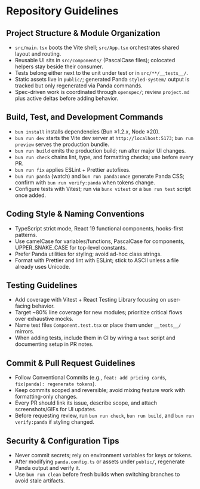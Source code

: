 # Repository Guidelines

## Project Structure & Module Organization

- `src/main.tsx` boots the Vite shell; `src/App.tsx` orchestrates shared layout and routing.
- Reusable UI sits in `src/components/` (PascalCase files); colocated helpers stay beside their consumer.
- Tests belong either next to the unit under test or in `src/**/__tests__/`.
- Static assets live in `public/`; generated Panda `styled-system/` output is tracked but only regenerated via Panda commands.
- Spec-driven work is coordinated through `openspec/`; review `project.md` plus active deltas before adding behavior.

## Build, Test, and Development Commands

- `bun install` installs dependencies (Bun ≥1.2.x, Node ≥20).
- `bun run dev` starts the Vite dev server at `http://localhost:5173`; `bun run preview` serves the production bundle.
- `bun run build` emits the production build; run after major UI changes.
- `bun run check` chains lint, type, and formatting checks; use before every PR.
- `bun run fix` applies ESLint + Prettier autofixes.
- `bun run panda` (watch) and `bun run panda:once` generate Panda CSS; confirm with `bun run verify:panda` when tokens change.
- Configure tests with Vitest; run via `bunx vitest` or a `bun run test` script once added.

## Coding Style & Naming Conventions

- TypeScript strict mode, React 19 functional components, hooks-first patterns.
- Use camelCase for variables/functions, PascalCase for components, UPPER_SNAKE_CASE for top-level constants.
- Prefer Panda utilities for styling; avoid ad-hoc class strings.
- Format with Prettier and lint with ESLint; stick to ASCII unless a file already uses Unicode.

## Testing Guidelines

- Add coverage with Vitest + React Testing Library focusing on user-facing behavior.
- Target ~80% line coverage for new modules; prioritize critical flows over exhaustive mocks.
- Name test files `Component.test.tsx` or place them under `__tests__/` mirrors.
- When adding tests, include them in CI by wiring a `test` script and documenting setup in PR notes.

## Commit & Pull Request Guidelines

- Follow Conventional Commits (e.g., `feat: add pricing cards`, `fix(panda): regenerate tokens`).
- Keep commits scoped and reversible; avoid mixing feature work with formatting-only changes.
- Every PR should link its issue, describe scope, and attach screenshots/GIFs for UI updates.
- Before requesting review, run `bun run check`, `bun run build`, and `bun run verify:panda` if styling changed.

## Security & Configuration Tips

- Never commit secrets; rely on environment variables for keys or tokens.
- After modifying `panda.config.ts` or assets under `public/`, regenerate Panda output and verify it.
- Use `bun run clean` before fresh builds when switching branches to avoid stale artifacts.
